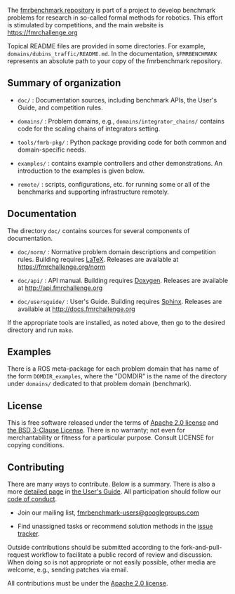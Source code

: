 The [fmrbenchmark repository](https://github.com/fmrchallenge/fmrbenchmark) is
part of a project to develop benchmark problems for research in so-called formal
methods for robotics.  This effort is stimulated by competitions, and the main
website is https://fmrchallenge.org

Topical README files are provided in some directories.  For example,
`domains/dubins_traffic/README.md`.  In the documentation, `$FMRBENCHMARK`
represents an absolute path to your copy of the fmrbenchmark repository.


Summary of organization
-----------------------

* `doc/` : Documentation sources, including benchmark APIs, the User's Guide,
  and competition rules.

* `domains/` : Problem domains, e.g., `domains/integrator_chains/` contains code
  for the scaling chains of integrators setting.

* `tools/fmrb-pkg/` : Python package providing code for both common and
  domain-specific needs.

* `examples/` : contains example controllers and other demonstrations. An
  introduction to the examples is given below.

* `remote/` : scripts, configurations, etc. for running some or all of the
  benchmarks and supporting infrastructure remotely.


Documentation
-------------

The directory `doc/` contains sources for several components of documentation.

* `doc/norm/` : Normative problem domain descriptions and competition rules.
  Building requires [LaTeX](https://www.latex-project.org/). Releases are
  available at https://fmrchallenge.org/norm

* `doc/api/` : API manual. Building requires [Doxygen](https://www.doxygen.nl/index.html).
  Releases are available at http://api.fmrchallenge.org

* `doc/usersguide/` : User's Guide. Building requires [Sphinx](http://sphinx-doc.org).
  Releases are available at http://docs.fmrchallenge.org

If the appropriate tools are installed, as noted above, then go to the desired
directory and run `make`.


Examples
--------

There is a ROS meta-package for each problem domain that has name of the form
`DOMDIR_examples`, where the "DOMDIR" is the name of the directory under
`domains/` dedicated to that problem domain (benchmark).


License
-------

This is free software released under the terms of [Apache 2.0 license](https://www.apache.org/licenses/LICENSE-2.0.html)
and [the BSD 3-Clause License](http://opensource.org/licenses/BSD-3-Clause).
There is no warranty; not even for merchantability or fitness for a particular
purpose.  Consult LICENSE for copying conditions.


Contributing
------------

There are many ways to contribute. Below is a summary. There is also a more
[detailed page](http://docs.fmrchallenge.org/en/latest/contributing.html) in
[the User's Guide](http://docs.fmrchallenge.org). All participation should
follow our [code of conduct](CODE_OF_CONDUCT.md).

* Join our mailing list, [fmrbenchmark-users@googlegroups.com](https://groups.google.com/forum/#!forum/fmrbenchmark-users)

* Find unassigned tasks or recommend solution methods in the
  [issue tracker](https://github.com/fmrchallenge/fmrbenchmark/issues).

Outside contributions should be submitted according to the fork-and-pull-request
workflow to facilitate a public record of review and discussion.  When doing so
is not appropriate or not easily possible, other media are welcome, e.g.,
sending patches via email.

All contributions must be under the [Apache 2.0 license](https://www.apache.org/licenses/LICENSE-2.0.html).
